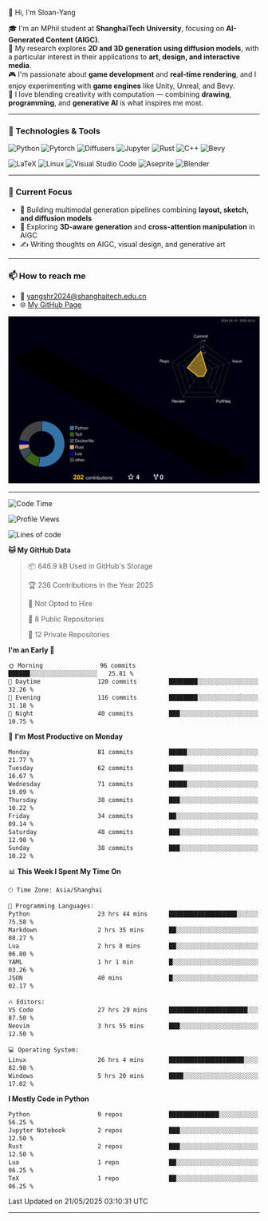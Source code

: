 👋 Hi, I'm Sloan-Yang

🎓 I'm an MPhil student at **ShanghaiTech University**, focusing on **AI-Generated Content (AIGC)**.  
🧠 My research explores **2D and 3D generation using diffusion models**, with a particular interest in their applications to **art, design, and interactive media**.  
🎮 I'm passionate about **game development** and **real-time rendering**, and I enjoy experimenting with **game engines** like Unity, Unreal, and Bevy.  
🎨 I love blending creativity with computation — combining **drawing**, **programming**, and **generative AI** is what inspires me most.

---

### 🧰 Technologies & Tools

![Python](https://img.shields.io/badge/python-%233776AB.svg?style=for-the-badge&logo=python&logoColor=white)
![Pytorch](https://img.shields.io/badge/pytorch-%23EE4C2C.svg?style=for-the-badge&logo=pytorch&logoColor=white)
![Diffusers](https://img.shields.io/badge/diffusers-HuggingFace-yellow?style=for-the-badge&logo=huggingface&logoColor=black)
![Jupyter](https://img.shields.io/badge/Jupyter-%23F37626.svg?style=for-the-badge&logo=Jupyter&logoColor=white)
![Rust](https://img.shields.io/badge/Rust-%23000000.svg?style=for-the-badge&logo=rust&logoColor=white)
![C++](https://img.shields.io/badge/C++-%2300599C.svg?style=for-the-badge&logo=c%2B%2B&logoColor=white)
![Bevy](https://img.shields.io/badge/Bevy-000000.svg?style=for-the-badge&logo=bevy&logoColor=white)

![LaTeX](https://img.shields.io/badge/LaTeX-47A141?style=for-the-badge&logo=latex&logoColor=white)
![Linux](https://img.shields.io/badge/Linux-FCC624?style=for-the-badge&logo=linux&logoColor=black)
![Visual Studio Code](https://img.shields.io/badge/VSCode-0078d7.svg?style=for-the-badge&logo=visual-studio-code&logoColor=white)
![Aseprite](https://img.shields.io/badge/Aseprite-FFFFFF?style=for-the-badge&logo=Aseprite&logoColor=%237D929E)
![Blender](https://img.shields.io/badge/Blender-F5792A?style=for-the-badge&logo=blender&logoColor=white)

---

### 🔭 Current Focus

- 🎨 Building multimodal generation pipelines combining **layout, sketch, and diffusion models**
- 🧪 Exploring **3D-aware generation** and **cross-attention manipulation** in AIGC
- ✍️ Writing thoughts on AIGC, visual design, and generative art

---

### 📫 How to reach me

- 📧 <a href="mailto:yangshr2024@shanghaitech.edu.cn">yangshr2024@shanghaitech.edu.cn</a>
- 🌐 [My GitHub Page](https://sloan-yang.github.io)  



![3D Profile](https://raw.githubusercontent.com/Sloan-Yang/Sloan-Yang/main/profile-3d-contrib/profile-night-rainbow.svg)

---


<!--START_SECTION:waka-->
![Code Time](http://img.shields.io/badge/Code%20Time-96%20hrs%2034%20mins-blue)

![Profile Views](http://img.shields.io/badge/Profile%20Views-208-blue)

![Lines of code](https://img.shields.io/badge/From%20Hello%20World%20I%27ve%20Written-1.9%20million%20lines%20of%20code-blue)

**🐱 My GitHub Data** 

> 📦 646.9 kB Used in GitHub's Storage 
 > 
> 🏆 236 Contributions in the Year 2025
 > 
> 🚫 Not Opted to Hire
 > 
> 📜 8 Public Repositories 
 > 
> 🔑 12 Private Repositories 
 > 
**I'm an Early 🐤** 

```text
🌞 Morning                96 commits          ██████░░░░░░░░░░░░░░░░░░░   25.81 % 
🌆 Daytime                120 commits         ████████░░░░░░░░░░░░░░░░░   32.26 % 
🌃 Evening                116 commits         ████████░░░░░░░░░░░░░░░░░   31.18 % 
🌙 Night                  40 commits          ███░░░░░░░░░░░░░░░░░░░░░░   10.75 % 
```
📅 **I'm Most Productive on Monday** 

```text
Monday                   81 commits          █████░░░░░░░░░░░░░░░░░░░░   21.77 % 
Tuesday                  62 commits          ████░░░░░░░░░░░░░░░░░░░░░   16.67 % 
Wednesday                71 commits          █████░░░░░░░░░░░░░░░░░░░░   19.09 % 
Thursday                 38 commits          ███░░░░░░░░░░░░░░░░░░░░░░   10.22 % 
Friday                   34 commits          ██░░░░░░░░░░░░░░░░░░░░░░░   09.14 % 
Saturday                 48 commits          ███░░░░░░░░░░░░░░░░░░░░░░   12.90 % 
Sunday                   38 commits          ███░░░░░░░░░░░░░░░░░░░░░░   10.22 % 
```


📊 **This Week I Spent My Time On** 

```text
🕑︎ Time Zone: Asia/Shanghai

💬 Programming Languages: 
Python                   23 hrs 44 mins      ███████████████████░░░░░░   75.58 % 
Markdown                 2 hrs 35 mins       ██░░░░░░░░░░░░░░░░░░░░░░░   08.27 % 
Lua                      2 hrs 8 mins        ██░░░░░░░░░░░░░░░░░░░░░░░   06.80 % 
YAML                     1 hr 1 min          █░░░░░░░░░░░░░░░░░░░░░░░░   03.26 % 
JSON                     40 mins             █░░░░░░░░░░░░░░░░░░░░░░░░   02.17 % 

🔥 Editors: 
VS Code                  27 hrs 29 mins      ██████████████████████░░░   87.50 % 
Neovim                   3 hrs 55 mins       ███░░░░░░░░░░░░░░░░░░░░░░   12.50 % 

💻 Operating System: 
Linux                    26 hrs 4 mins       █████████████████████░░░░   82.98 % 
Windows                  5 hrs 20 mins       ████░░░░░░░░░░░░░░░░░░░░░   17.02 % 
```

**I Mostly Code in Python** 

```text
Python                   9 repos             ██████████████░░░░░░░░░░░   56.25 % 
Jupyter Notebook         2 repos             ███░░░░░░░░░░░░░░░░░░░░░░   12.50 % 
Rust                     2 repos             ███░░░░░░░░░░░░░░░░░░░░░░   12.50 % 
Lua                      1 repo              ██░░░░░░░░░░░░░░░░░░░░░░░   06.25 % 
TeX                      1 repo              ██░░░░░░░░░░░░░░░░░░░░░░░   06.25 % 
```




 Last Updated on 21/05/2025 03:10:31 UTC
<!--END_SECTION:waka-->

---





